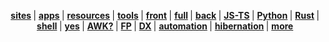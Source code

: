 <p align="center">
  <strong>
    <a href="https://github.com/barcek?tab=repositories&q=site&type=&language=&sort=">sites</a>
  </strong> |
  <strong>
    <a href="https://github.com/barcek?tab=repositories&q=app&type=&language=&sort=">apps</a>
  </strong> |
  <strong>
    <a href="https://github.com/barcek?tab=repositories&q=resource&type=&language=&sort=">resources</a>
  </strong> |
  <strong>
    <a href="https://github.com/barcek?tab=repositories&q=tool&type=&language=&sort=">tools</a>
  </strong> |
  <strong>
    <a href="https://github.com/barcek?tab=repositories&q=front&type=&language=&sort=">front</a>
  </strong> |
  <strong>
    <a href="https://github.com/barcek?tab=repositories">full</a>
  </strong> |
  <strong>
    <a href="https://github.com/barcek?tab=repositories&q=back&type=&language=&sort=">back</a>
  </strong> |
  <strong>
    <a href="https://github.com/barcek?tab=repositories&q=js&type=&language=&sort=">JS-TS</a>
  </strong> |
  <strong>
    <a href="https://github.com/barcek?tab=repositories&q=python&type=&language=&sort=">Python</a>
  </strong> |
  <strong>
    <a href="https://github.com/barcek?tab=repositories&q=rust&type=&language=&sort=">Rust</a>
  </strong> |
  <strong>
    <a href="https://github.com/barcek?tab=repositories&q=shell&type=&language=&sort=">shell</a>
  </strong> |
  <strong>
    <a href="https://github.com/barcek/aliesce">yes</a>
  </strong> |
  <strong>
    <a href="https://github.com/barcek/glep">AWK?</a>
  </strong> |
  <strong>
    <a href="https://github.com/barcek?tab=repositories&q=functional-programming&type=&language=&sort=">FP</a>
  </strong> |
  <strong>
    <a href="https://github.com/barcek?tab=repositories&q=dx&type=&language=&sort=">DX</a>
  </strong> |
  <strong>
    <a href="https://github.com/barcek?tab=repositories&q=automation&type=&language=&sort=">automation</a>
  </strong> |
  <strong>
    <a href="https://github.com/barcek/rvry">hibernation</a>
  </strong> |
  <strong>
    <a href="https://barcek.github.io/augomate/index.html">more</a>
  </strong>
</p>
